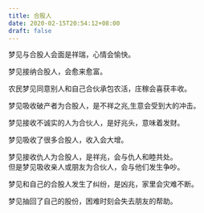 ```yaml
---
title: 合股人
date: 2020-02-15T20:54:12+08:00
draft: false
---
```


梦见与合股人会面是祥瑞，心情会愉快。<br>


梦见接纳合股人，会愈来愈富。<br>


农民梦见同意别人和自己合伙承包农活，庄稼会喜获丰收。<br>


梦见吸收破产者为合股人，是不祥之兆,生意会受到大的冲击。<br>


梦见接收不诚实的人为合伙人，是好兆头，意味着发财。<br>


梦见吸收了很多合股人，收入会大增。<br>


梦见接收仇人为合股人，是祥兆，会与仇人和睦共处。<br>
但是梦见吸收亲人或朋友为合伙人，会与他们发生争吵。<br>


梦见和自己的合股人发生了纠纷，是凶兆，家里会灾难不断。<br>


梦见抽回了自己的股份，困难时刻会失去朋友的帮助。<br>
